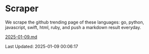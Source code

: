 # Scraper

We scrape the github trending page of these languages: go, python, javascript, swift, html, ruby, and push a markdown result everyday.

[2025-01-09.md](https://github.com/henson/Scraper/blob/master/2025-01-09.md)

Last Updated: 2025-01-09 00:06:17